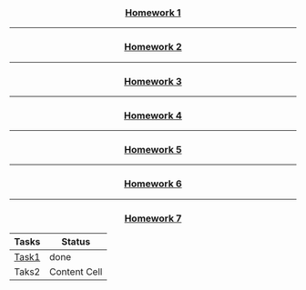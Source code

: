 ### <h3 align="center">[Homework 1](https://github.com/Al-DozoR/JAVA/tree/master/Homework7)</h3>  
---
### <h3 align="center">[Homework 2](https://github.com/Al-DozoR/JAVA/tree/master/Homework7)</h3>  
---
### <h3 align="center">[Homework 3](https://github.com/Al-DozoR/JAVA/tree/master/Homework7)</h3>
---
### <h3 align="center">[Homework 4](https://github.com/Al-DozoR/JAVA/tree/master/Homework7)</h3> 
---
### <h3 align="center">[Homework 5](https://github.com/Al-DozoR/JAVA/tree/master/Homework7)</h3> 
---
### <h3 align="center">[Homework 6](https://github.com/Al-DozoR/JAVA/tree/master/Homework7)</h3> 
---
### <h3 align="center">[Homework 7](https://github.com/Al-DozoR/JAVA/tree/master/Homework7)</h3>
Tasks  | Status
------ | -------
[Task1](https://github.com/Al-DozoR/JAVA/tree/master/Homework7/Task1)  | done
Taks2  | Content Cell
